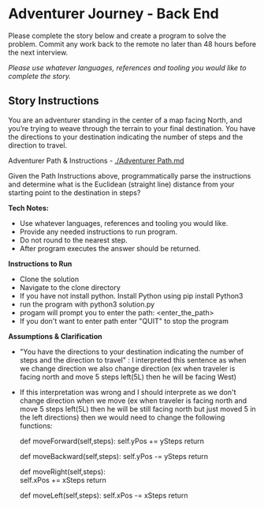 # Adventurer Journey - Back End
Please complete the story below and create a program to solve the problem. Commit any work back to the remote no later than 48 hours before the next interview.

*Please use whatever languages, references and tooling you would like to complete the story.*

## Story Instructions
You are an adventurer standing in the center of a map facing North, and you’re trying to weave through the terrain to your final destination. You have the directions to your destination indicating the number of steps and the direction to travel.

Adventurer Path & Instructions - [./Adventurer Path.md](./Adventurer%20Path.md)

Given the Path Instructions above, programmatically parse the instructions and determine what is the Euclidean (straight line) distance from your starting point to the destination in steps?

**Tech Notes:**
- Use whatever languages, references and tooling you would like.
- Provide any needed instructions to run program.
- Do not round to the nearest step.
- After program executes the answer should be returned.


**Instructions to Run**
- Clone the solution
- Navigate to the clone directory 
- If you have not install python. Install Python using pip install Python3
- run the program with python3 solution.py
- progam will prompt you to enter the path: <enter_the_path>
- If you don't want to enter path enter "QUIT" to stop the program

**Assumptions & Clarification**
- "You have the directions to your destination indicating the number of steps and the direction to travel" : I interpreted this sentence as when we change direction we also change direction (ex when traveler is facing north and move 5 steps left(5L) then he will be facing West)
- If this interpretation was wrong and I should interprete as we don't change direction when we move (ex when traveler is facing north and move 5 steps left(5L) then he will be still facing north but just moved 5 in the left directions) then we would need to change the following functions:

    def moveForward(self,steps):
        self.yPos += ySteps
        return
    
    def moveBackward(self,steps):
        self.yPos -= ySteps
        return
    
    def moveRight(self,steps):        
        self.xPos += xSteps
        return
    
    def moveLeft(self,steps):
        self.xPos -= xSteps
        return